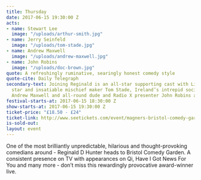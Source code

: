 ```yaml
---
title: Thursday
date: 2017-06-15 19:30:00 Z
acts:
- name: Stewart Lee
  image: "/uploads/arthur-smith.jpg"
- name: Jerry Seinfeld
  image: "/uploads/tom-stade.jpg"
- name: Andrew Maxwell
  image: "/uploads/andrew-maxwell.jpg"
- name: John Robins
  image: "/uploads/doc-brown.jpg"
quote: A refreshingly ruminative, searingly honest comedy style
quote-cite: Daily Telegraph
secondary-text: Joining Reginald is an all-star supporting cast with Live At The Apollo
  star and insatiable mischief maker Tom Stade, Ireland’s intrepid social commentator
  Andrew Maxwell and all-round dude and Radio X presenter John Robins as host.
festival-starts-at: 2017-06-15 18:30:00 Z
show-starts-at: 2017-06-15 19:30:00 Z
ticket-price: "£18.50 - £24"
ticket-link: http://www.seetickets.com/event/magners-bristol-comedy-garden-reginald-d-hunter/big-top-bristol-comedy-garden/973926/
is-sold-out: 
layout: event
---
```


One of the most brilliantly unpredictable, hilarious and thought-provoking comedians around - Reginald D Hunter heads to Bristol Comedy Garden. A consistent presence on TV with appearances on Qi, Have I Got News For You and many more - don’t miss this rewardingly provocative award-winner live.